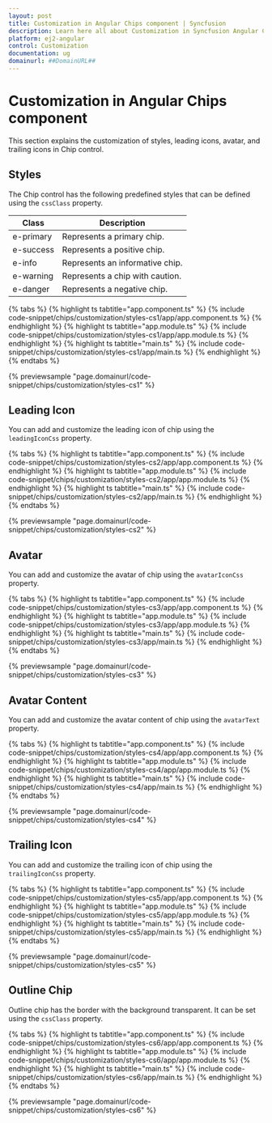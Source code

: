 ```yaml
---
layout: post
title: Customization in Angular Chips component | Syncfusion
description: Learn here all about Customization in Syncfusion Angular Chips component of Syncfusion Essential JS 2 and more.
platform: ej2-angular
control: Customization 
documentation: ug
domainurl: ##DomainURL##
---
```


# Customization in Angular Chips component

This section explains the customization of styles, leading icons, avatar, and trailing icons in Chip control.

## Styles

The Chip control has the following predefined styles that can be defined using the `cssClass` property.

| Class | Description |
| -------- | -------- |
| e-primary | Represents a primary chip. |
| e-success | Represents a positive chip. |
| e-info |  Represents an informative chip. |
| e-warning | Represents a chip with caution. |
| e-danger | Represents a negative chip. |

{% tabs %}
{% highlight ts tabtitle="app.component.ts" %}
{% include code-snippet/chips/customization/styles-cs1/app/app.component.ts %}
{% endhighlight %}
{% highlight ts tabtitle="app.module.ts" %}
{% include code-snippet/chips/customization/styles-cs1/app/app.module.ts %}
{% endhighlight %}
{% highlight ts tabtitle="main.ts" %}
{% include code-snippet/chips/customization/styles-cs1/app/main.ts %}
{% endhighlight %}
{% endtabs %}
  
{% previewsample "page.domainurl/code-snippet/chips/customization/styles-cs1" %}

## Leading Icon

You can add and customize the leading icon of chip using the `leadingIconCss` property.

{% tabs %}
{% highlight ts tabtitle="app.component.ts" %}
{% include code-snippet/chips/customization/styles-cs2/app/app.component.ts %}
{% endhighlight %}
{% highlight ts tabtitle="app.module.ts" %}
{% include code-snippet/chips/customization/styles-cs2/app/app.module.ts %}
{% endhighlight %}
{% highlight ts tabtitle="main.ts" %}
{% include code-snippet/chips/customization/styles-cs2/app/main.ts %}
{% endhighlight %}
{% endtabs %}
  
{% previewsample "page.domainurl/code-snippet/chips/customization/styles-cs2" %}

## Avatar

You can add and customize the avatar of chip using the `avatarIconCss` property.

{% tabs %}
{% highlight ts tabtitle="app.component.ts" %}
{% include code-snippet/chips/customization/styles-cs3/app/app.component.ts %}
{% endhighlight %}
{% highlight ts tabtitle="app.module.ts" %}
{% include code-snippet/chips/customization/styles-cs3/app/app.module.ts %}
{% endhighlight %}
{% highlight ts tabtitle="main.ts" %}
{% include code-snippet/chips/customization/styles-cs3/app/main.ts %}
{% endhighlight %}
{% endtabs %}
  
{% previewsample "page.domainurl/code-snippet/chips/customization/styles-cs3" %}

## Avatar Content

You can add and customize the avatar content of chip using the `avatarText` property.

{% tabs %}
{% highlight ts tabtitle="app.component.ts" %}
{% include code-snippet/chips/customization/styles-cs4/app/app.component.ts %}
{% endhighlight %}
{% highlight ts tabtitle="app.module.ts" %}
{% include code-snippet/chips/customization/styles-cs4/app/app.module.ts %}
{% endhighlight %}
{% highlight ts tabtitle="main.ts" %}
{% include code-snippet/chips/customization/styles-cs4/app/main.ts %}
{% endhighlight %}
{% endtabs %}
  
{% previewsample "page.domainurl/code-snippet/chips/customization/styles-cs4" %}

## Trailing Icon

You can add and customize the trailing icon of chip using the `trailingIconCss` property.

{% tabs %}
{% highlight ts tabtitle="app.component.ts" %}
{% include code-snippet/chips/customization/styles-cs5/app/app.component.ts %}
{% endhighlight %}
{% highlight ts tabtitle="app.module.ts" %}
{% include code-snippet/chips/customization/styles-cs5/app/app.module.ts %}
{% endhighlight %}
{% highlight ts tabtitle="main.ts" %}
{% include code-snippet/chips/customization/styles-cs5/app/main.ts %}
{% endhighlight %}
{% endtabs %}
  
{% previewsample "page.domainurl/code-snippet/chips/customization/styles-cs5" %}

## Outline Chip

Outline chip has the border with the background transparent. It can be set using the `cssClass` property.

{% tabs %}
{% highlight ts tabtitle="app.component.ts" %}
{% include code-snippet/chips/customization/styles-cs6/app/app.component.ts %}
{% endhighlight %}
{% highlight ts tabtitle="app.module.ts" %}
{% include code-snippet/chips/customization/styles-cs6/app/app.module.ts %}
{% endhighlight %}
{% highlight ts tabtitle="main.ts" %}
{% include code-snippet/chips/customization/styles-cs6/app/main.ts %}
{% endhighlight %}
{% endtabs %}
  
{% previewsample "page.domainurl/code-snippet/chips/customization/styles-cs6" %}
